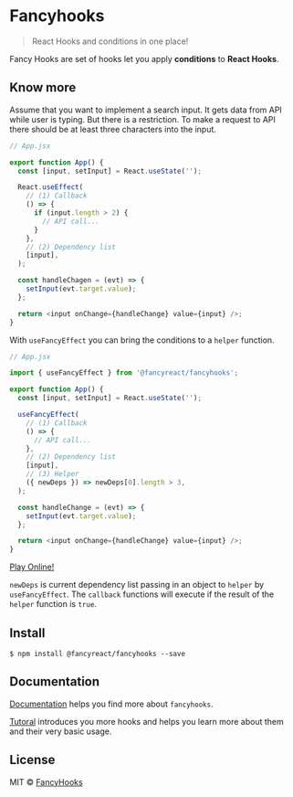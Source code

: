 # Fancyhooks

> React Hooks and conditions in one place!

Fancy Hooks are set of hooks let you apply **conditions** to **React Hooks**.

## Know more

Assume that you want to implement a search input. It gets data from API while user is typing.
But there is a restriction. To make a request to API there should be at least three characters into the input.

```js
// App.jsx

export function App() {
  const [input, setInput] = React.useState('');

  React.useEffect(
    // (1) Callback
    () => {
      if (input.length > 2) {
        // API call...
      }
    },
    // (2) Dependency list
    [input],
  );

  const handleChagen = (evt) => {
    setInput(evt.target.value);
  };

  return <input onChange={handleChange} value={input} />;
}
```

With `useFancyEffect` you can bring the conditions to a `helper` function.

```js
// App.jsx

import { useFancyEffect } from '@fancyreact/fancyhooks';

export function App() {
  const [input, setInput] = React.useState('');

  useFancyEffect(
    // (1) Callback
    () => {
      // API call...
    },
    // (2) Dependency list
    [input],
    // (3) Helper
    ({ newDeps }) => newDeps[0].length > 3,
  );

  const handleChange = (evt) => {
    setInput(evt.target.value);
  };

  return <input onChange={handleChange} value={input} />;
}
```

[Play Online!](https://stackblitz.com/edit/fancyhooks-usefancyeffect-newdeps-1?devToolsHeight=33&file=index.tsx)

`newDeps` is current dependency list passing in an object to `helper` by `useFancyEffect`.
The `callback` functions will execute if the result of the `helper` function is `true`.

## Install

```
$ npm install @fancyreact/fancyhooks --save
```

## Documentation

[Documentation](https://fancyreact.github.io/fancyhooks/) helps you find more about `fancyhooks`.

[Tutoral](https://fancyreact.github.io/fancyhooks/docs/tutorialindex) introduces you more hooks and helps you learn more about them and their very basic usage.

## License

MIT © [FancyHooks](https://github.com/fancyreact/fancyhooks)
